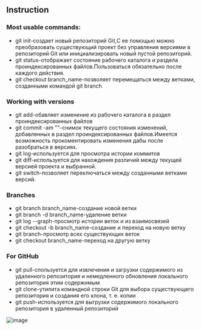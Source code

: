 ##  Instruction
### Most usable commands:
*   git init-создает новый репозиторий Git,С ее помощью можно преобразовать существующий проект без управления версиями в репозиторий Git или инициализировать новый пустой репозиторий.
*   git status-отображает состояние рабочего каталога и раздела проиндексированных файлов.Пользоваться обязательно после каждого действия.
*   git checkout branch_name-позволяет перемещаться между ветками, созданными командой git branch
### Working with versions
*   git add-обавляет изменение из рабочего каталога в раздел проиндексированных файлов
*   git commit -am ""-снимок текущего состояния изменений, добавленных в раздел проиндексированных файлов.Имеется возможность прокоментировать изменения дабы после разобраться в версиях.
*   git log-используется для просмотра истории коммитов
*   git diff-используется для нахождения различий между текущей версией проекта и выбранной.
*   git switch-позволяет переключаться между созданными ветками версий.
### Branches
*   git branch branch_name-создание новой ветки 
*   git branch -d branch_name-удаление ветки
*   git log --graph-просмотр истории веток и из взаимосвязей
*   git checkout -b branch_name-создание и переход на новую ветку
*   git branch-просмотр всех существующих веток 
*   git checkout branch_name-переход на другую ветку
### For GitHub
*   git pull-спользуется для извлечения и загрузки содержимого из удаленного репозитория и немедленного обновления локального репозитория этим содержимым
*   git clone-утилита командной строки Git для выбора существующего репозитория и создания его клона, т. е. копии
*   git push-используется для выгрузки содержимого локального репозитория в удаленный репозиторий


![image](a-penguin-wearing-a-suit-that-says-penguin-on-it_901003-37097.png)
